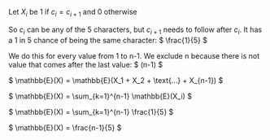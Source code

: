 Let $X_i$ be 1 if $c_i = c_{i+1}$ and 0 otherwise

So $c_i$ can be any of the 5 characters, but $c_{i+1}$ needs to follow after $c_i$. It has a 1 in 5 chance of being the same character: $ \frac{1}{5} $

We do this for every value from 1 to n-1. We exclude n because there is not value that comes after the last value: $ (n-1) $

$ \mathbb{E}(X) = \mathbb{E}(X_1 + X_2 + \text{...} + X\_{n-1}) $

$ \mathbb{E}(X) = \sum\_{k=1}^{n-1} \mathbb{E}(X_i) $

$ \mathbb{E}(X) = \sum\_{k=1}^{n-1} \frac{1}{5} $

$ \mathbb{E}(X) = \frac{n-1}{5} $
